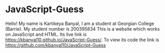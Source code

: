 # JavaScript-Guess

Hello! My name is Kartikeya Banyal, I am a student at Georgian College (Barrie). My student number is 200395834
This is a website which works on JavaScript and HTML.
Its live link is  https://kbanyal10.github.io/JavaScript-Guess/.
To view its code the link is https://github.com/kbanyal10/JavaScript-Guess
